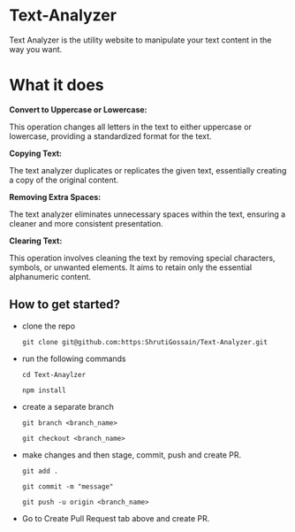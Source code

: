 # Text-Analyzer

Text Analyzer is the utility website to manipulate your text content in the way you want.

# What it does

<strong>Convert to Uppercase or Lowercase:</strong>

This operation changes all letters in the text to either uppercase or lowercase, providing a standardized format for the text.<br>

<strong>Copying Text:</strong><br>

The text analyzer duplicates or replicates the given text, essentially creating a copy of the original content.<br>

<strong>Removing Extra Spaces:</strong><br>

The text analyzer eliminates unnecessary spaces within the text, ensuring a cleaner and more consistent presentation.<br>

<strong>Clearing Text:</strong><br>

This operation involves cleaning the text by removing special characters, symbols, or unwanted elements. It aims to retain only the essential alphanumeric content.

## How to get started?
- clone the repo 

   ```
   git clone git@github.com:https:ShrutiGossain/Text-Analyzer.git
   ```
- run the following commands

   ```
   cd Text-Anaylzer
   ``` 

   ```
   npm install
   ``` 
- create a separate branch

   ```
   git branch <branch_name>
   ```

   ```
   git checkout <branch_name>
   ``` 
- make changes and then stage, commit, push and create PR.

   ```
   git add .
   ``` 

   ```
   git commit -m "message"
   ```

   ```
   git push -u origin <branch_name>
   ``` 

- Go to Create Pull Request tab above and create PR.

